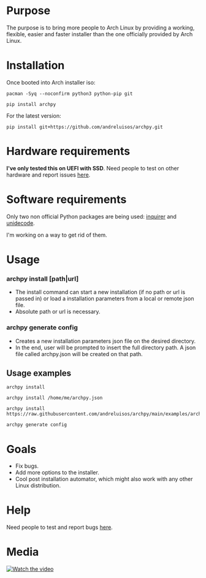 # Purpose
The purpose is to bring more people to Arch Linux by providing a working, flexible, easier and faster installer 
than the one officially provided by Arch Linux.

# Installation

Once booted into Arch installer iso:
```shell
pacman -Syq --noconfirm python3 python-pip git
```
```shell
pip install archpy
```
For the latest version:
```shell
pip install git+https://github.com/andreluisos/archpy.git
```

# Hardware requirements
**I've only tested this on UEFI with SSD**.
Need people to test on other hardware and report issues [here](https://github.com/andreluisos/archpy/issues).


# Software requirements
Only two non official Python packages are being used: [inquirer](https://github.com/magmax/python-inquirer) and 
[unidecode](https://github.com/avian2/unidecode).

I'm working on a way to get rid of them.

# Usage

### archpy install [path|url]
- The install command can start a new installation (if no path or url is passed in) or
load a installation parameters from a local or remote json file.
- Absolute path or url is necessary.

### archpy generate config
- Creates a new installation parameters json file on the desired directory.
- In the end, user will be prompted to insert the full directory path. A json file called
archpy.json will be created on that path.

## Usage examples

```shell
archpy install
```
```shell
archpy install /home/me/archpy.json
```
```shell
archpy install https://raw.githubusercontent.com/andreluisos/archpy/main/examples/archpy.json
```
```shell
archpy generate config
```

# Goals
- Fix bugs.
- Add more options to the installer.
- Cool post installation automator, which might also work with any other Linux distribution.

# Help
Need people to test and report bugs [here](https://github.com/andreluisos/archpy/issues).

# Media
[![Watch the video](https://preview.redd.it/vnw90bkjxtz71.jpg?width=956&format=pjpg&auto=webp&s=103545b871f9d7c23d03b0388e8af980f91b7d3a)](https://youtu.be/_0MXHQJ_ePI)